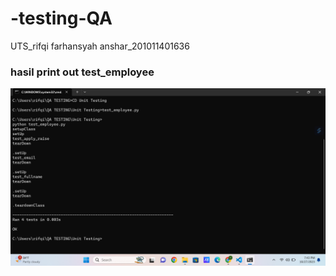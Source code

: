 # -testing-QA
UTS_rifqi farhansyah anshar_201011401636
### hasil print out test_employee
![img 1](implementasi2.png)


